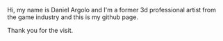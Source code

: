 Hi, my name is Daniel Argolo and I'm a former 3d professional artist from the game industry and this is my github page.

Thank you for the visit.
